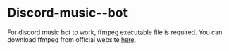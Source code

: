 # Discord-music--bot

For discord music bot to work, ffmpeg executable file is required. You can download ffmpeg from official website [here](https://ffmpeg.org/download.html).
